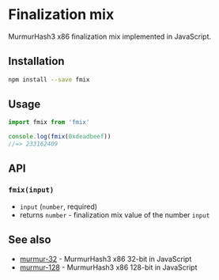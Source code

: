 # Finalization mix

MurmurHash3 x86 finalization mix implemented in JavaScript.

## Installation

```sh
npm install --save fmix
```

## Usage

```js
import fmix from 'fmix'

console.log(fmix(0xdeadbeef))
//=> 233162409
```

## API

### `fmix(input)`

- `input` (`number`, required)
- returns `number` - finalization mix value of the number `input`

## See also

- [murmur-32](https://github.com/LinusU/murmur-32) - MurmurHash3 x86 32-bit in JavaScript
- [murmur-128](https://github.com/LinusU/murmur-128) - MurmurHash3 x86 128-bit in JavaScript
